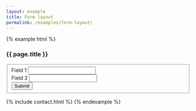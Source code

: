 ```yaml
---
layout: example
title: Form layout
permalink: /examples/form-layout/
---
```


{% example html %}
<div class="app-container">
  <div class="panel panel-default">
    <div class="panel-heading">
      <h3>{{ page.title }}</h3>
    </div>
    <div class="panel-body">
    <form class="grid-form-show">
      <fieldset>
        <div data-row-span="2">
          <div data-field-span="1">
            <label>Field 1</label>
            <input type="text">
          </div>
          <div data-field-span="1">
            <label>Field 2</label>
            <input type="text">
          </div>
        </div>
        <div data-row-span="3">
          <div data-field-span="1">
            <button type="button" class="btn btn-primary"> Submit </button>
          </div>
        </div>
      </fieldset>
    </form>
    </div>
  </div>
</div>
<!-- The contact piece should be a comman @call routine -->
{% include contact.html %}
{% endexample %}